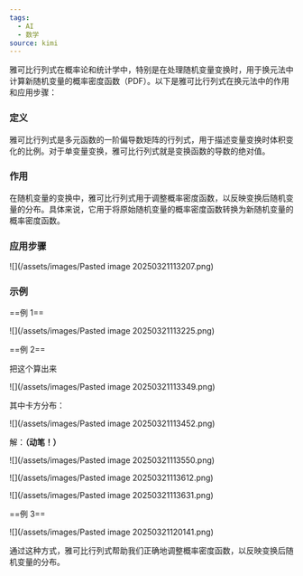 ```yaml
---
tags:
  - AI
  - 数学
source: kimi
---
```


雅可比行列式在概率论和统计学中，特别是在处理随机变量变换时，用于换元法中计算新随机变量的概率密度函数（PDF）。以下是雅可比行列式在换元法中的作用和应用步骤：

### 定义

雅可比行列式是多元函数的一阶偏导数矩阵的行列式，用于描述变量变换时体积变化的比例。对于单变量变换，雅可比行列式就是变换函数的导数的绝对值。

### 作用

在随机变量的变换中，雅可比行列式用于调整概率密度函数，以反映变换后随机变量的分布。具体来说，它用于将原始随机变量的概率密度函数转换为新随机变量的概率密度函数。

### 应用步骤

![](/assets/images/Pasted image 20250321113207.png)

### 示例

==例 1==

![](/assets/images/Pasted image 20250321113225.png)

==例 2==

把这个算出来

![](/assets/images/Pasted image 20250321113349.png)

其中卡方分布：

![](/assets/images/Pasted image 20250321113452.png)

解：**（动笔！）**

![](/assets/images/Pasted image 20250321113550.png)

![](/assets/images/Pasted image 20250321113612.png)

![](/assets/images/Pasted image 20250321113631.png)

==例 3==

![](/assets/images/Pasted image 20250321120141.png)

通过这种方式，雅可比行列式帮助我们正确地调整概率密度函数，以反映变换后随机变量的分布。
